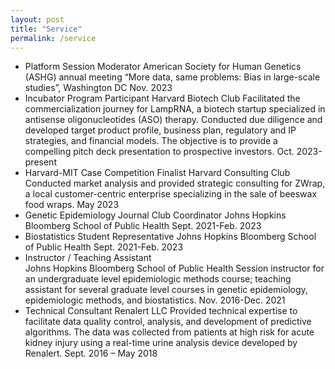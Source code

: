 ```yaml
---
layout: post
title: "Service"
permalink: /service
---
```


- Platform Session Moderator
American Society for Human Genetics (ASHG) annual meeting 
“More data, same problems: Bias in large-scale studies”, Washington DC	Nov. 2023
- Incubator Program Participant
Harvard Biotech Club
Facilitated the commercialization journey for LampRNA, a biotech startup specialized in antisense oligonucleotides (ASO) therapy. Conducted due diligence and developed target product profile, business plan, regulatory and IP strategies, and financial models. The objective is to provide a compelling pitch deck presentation to prospective investors. 	Oct. 2023-present
- Harvard-MIT Case Competition Finalist 
Harvard Consulting Club
Conducted market analysis and provided strategic consulting for ZWrap, a local customer-centric enterprise specializing in the sale of beeswax food wraps.	May 2023
- Genetic Epidemiology Journal Club Coordinator
Johns Hopkins Bloomberg School of Public Health	Sept. 2021-Feb. 2023
- Biostatistics Student Representative 
Johns Hopkins Bloomberg School of Public Health 		Sept. 2021-Feb. 2023
- Instructor / Teaching Assistant  
Johns Hopkins Bloomberg School of Public Health
Session instructor for an undergraduate level epidemiologic methods course; teaching assistant for several graduate level courses in genetic epidemiology, epidemiologic methods, and biostatistics. 	Nov. 2016-Dec. 2021
- Technical Consultant
Renalert LLC
Provided technical expertise to facilitate data quality control, analysis, and development of predictive algorithms. The data was collected from patients at high risk for acute kidney injury using a real-time urine analysis device developed by Renalert.	Sept. 2016 – May 2018
